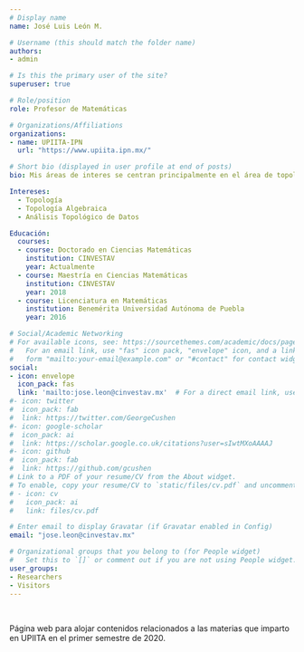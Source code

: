 ```yaml
---
# Display name
name: José Luis León M.

# Username (this should match the folder name)
authors:
- admin

# Is this the primary user of the site?
superuser: true

# Role/position
role: Profesor de Matemáticas 

# Organizations/Affiliations
organizations:
- name: UPIITA-IPN
  url: "https://www.upiita.ipn.mx/"

# Short bio (displayed in user profile at end of posts)
bio: Mis áreas de interes se centran principalmente en el área de topología algebraica así como en sus aplicaciones.

Intereses:
  - Topología
  - Topología Algebraica
  - Análisis Topológico de Datos

Educación:
  courses:
  - course: Doctorado en Ciencias Matemáticas
    institution: CINVESTAV
    year: Actualmente
  - course: Maestría en Ciencias Matemáticas
    institution: CINVESTAV
    year: 2018
  - course: Licenciatura en Matemáticas
    institution: Benemérita Universidad Autónoma de Puebla
    year: 2016

# Social/Academic Networking
# For available icons, see: https://sourcethemes.com/academic/docs/page-builder/#icons
#   For an email link, use "fas" icon pack, "envelope" icon, and a link in the
#   form "mailto:your-email@example.com" or "#contact" for contact widget.
social:
- icon: envelope
  icon_pack: fas
  link: 'mailto:jose.leon@cinvestav.mx'  # For a direct email link, use "mailto:test@example.org".
#- icon: twitter
#  icon_pack: fab
#  link: https://twitter.com/GeorgeCushen
#- icon: google-scholar
#  icon_pack: ai
#  link: https://scholar.google.co.uk/citations?user=sIwtMXoAAAAJ
#- icon: github
#  icon_pack: fab
#  link: https://github.com/gcushen
# Link to a PDF of your resume/CV from the About widget.
# To enable, copy your resume/CV to `static/files/cv.pdf` and uncomment the lines below.
# - icon: cv
#   icon_pack: ai
#   link: files/cv.pdf

# Enter email to display Gravatar (if Gravatar enabled in Config)
email: "jose.leon@cinvestav.mx"

# Organizational groups that you belong to (for People widget)
#   Set this to `[]` or comment out if you are not using People widget.
user_groups:
- Researchers
- Visitors
---
```


&nbsp;

Página web para alojar contenidos relacionados a las materias que imparto en UPIITA en el primer semestre de 2020.
